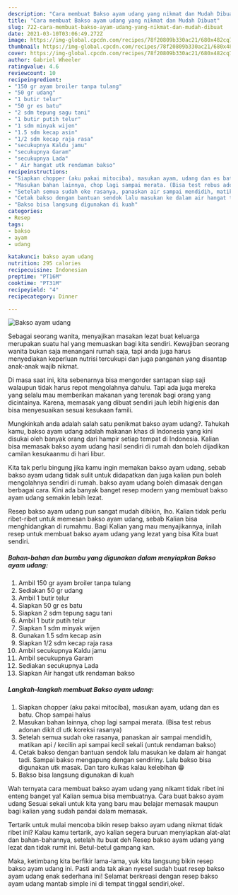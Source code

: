 ```yaml
---
description: "Cara membuat Bakso ayam udang yang nikmat dan Mudah Dibuat"
title: "Cara membuat Bakso ayam udang yang nikmat dan Mudah Dibuat"
slug: 722-cara-membuat-bakso-ayam-udang-yang-nikmat-dan-mudah-dibuat
date: 2021-03-10T03:06:49.272Z
image: https://img-global.cpcdn.com/recipes/78f20809b330ac21/680x482cq70/bakso-ayam-udang-foto-resep-utama.jpg
thumbnail: https://img-global.cpcdn.com/recipes/78f20809b330ac21/680x482cq70/bakso-ayam-udang-foto-resep-utama.jpg
cover: https://img-global.cpcdn.com/recipes/78f20809b330ac21/680x482cq70/bakso-ayam-udang-foto-resep-utama.jpg
author: Gabriel Wheeler
ratingvalue: 4.6
reviewcount: 10
recipeingredient:
- "150 gr ayam broiler tanpa tulang"
- "50 gr udang"
- "1 butir telur"
- "50 gr es batu"
- "2 sdm tepung sagu tani"
- "1 butir putih telur"
- "1 sdm minyak wijen"
- "1.5 sdm kecap asin"
- "1/2 sdm kecap raja rasa"
- "secukupnya Kaldu jamu"
- "secukupnya Garam"
- "secukupnya Lada"
- " Air hangat utk rendaman bakso"
recipeinstructions:
- "Siapkan chopper (aku pakai mitociba), masukan ayam, udang dan es batu. Chop sampai halus"
- "Masukan bahan lainnya, chop lagi sampai merata. (Bisa test rebus adonan dikit dl utk koreksi rasanya)"
- "Setelah semua sudah oke rasanya, panaskan air sampai mendidih, matikan api / kecilin api sampai kecil sekali (untuk rendaman bakso)"
- "Cetak bakso dengan bantuan sendok lalu masukan ke dalam air hangat tadi. Sampai bakso mengapung dengan sendiriny. Lalu bakso bisa digunakan utk masak. Dan taro kulkas kalau kelebihan 😁"
- "Bakso bisa langsung digunakan di kuah"
categories:
- Resep
tags:
- bakso
- ayam
- udang

katakunci: bakso ayam udang 
nutrition: 295 calories
recipecuisine: Indonesian
preptime: "PT16M"
cooktime: "PT31M"
recipeyield: "4"
recipecategory: Dinner

---
```



![Bakso ayam udang](https://img-global.cpcdn.com/recipes/78f20809b330ac21/680x482cq70/bakso-ayam-udang-foto-resep-utama.jpg)

Sebagai seorang wanita, menyajikan masakan lezat buat keluarga merupakan suatu hal yang memuaskan bagi kita sendiri. Kewajiban seorang  wanita bukan saja menangani rumah saja, tapi anda juga harus menyediakan keperluan nutrisi tercukupi dan juga panganan yang disantap anak-anak wajib nikmat.

Di masa  saat ini, kita sebenarnya bisa mengorder santapan siap saji walaupun tidak harus repot mengolahnya dahulu. Tapi ada juga mereka yang selalu mau memberikan makanan yang terenak bagi orang yang dicintainya. Karena, memasak yang dibuat sendiri jauh lebih higienis dan bisa menyesuaikan sesuai kesukaan famili. 



Mungkinkah anda adalah salah satu penikmat bakso ayam udang?. Tahukah kamu, bakso ayam udang adalah makanan khas di Indonesia yang kini disukai oleh banyak orang dari hampir setiap tempat di Indonesia. Kalian bisa memasak bakso ayam udang hasil sendiri di rumah dan boleh dijadikan camilan kesukaanmu di hari libur.

Kita tak perlu bingung jika kamu ingin memakan bakso ayam udang, sebab bakso ayam udang tidak sulit untuk didapatkan dan juga kalian pun boleh mengolahnya sendiri di rumah. bakso ayam udang boleh dimasak dengan berbagai cara. Kini ada banyak banget resep modern yang membuat bakso ayam udang semakin lebih lezat.

Resep bakso ayam udang pun sangat mudah dibikin, lho. Kalian tidak perlu ribet-ribet untuk memesan bakso ayam udang, sebab Kalian bisa menghidangkan di rumahmu. Bagi Kalian yang mau menyajikannya, inilah resep untuk membuat bakso ayam udang yang lezat yang bisa Kita buat sendiri.

<!--inarticleads1-->

##### Bahan-bahan dan bumbu yang digunakan dalam menyiapkan Bakso ayam udang:

1. Ambil 150 gr ayam broiler tanpa tulang
1. Sediakan 50 gr udang
1. Ambil 1 butir telur
1. Siapkan 50 gr es batu
1. Siapkan 2 sdm tepung sagu tani
1. Ambil 1 butir putih telur
1. Siapkan 1 sdm minyak wijen
1. Gunakan 1.5 sdm kecap asin
1. Siapkan 1/2 sdm kecap raja rasa
1. Ambil secukupnya Kaldu jamu
1. Ambil secukupnya Garam
1. Sediakan secukupnya Lada
1. Siapkan  Air hangat utk rendaman bakso




<!--inarticleads2-->

##### Langkah-langkah membuat Bakso ayam udang:

1. Siapkan chopper (aku pakai mitociba), masukan ayam, udang dan es batu. Chop sampai halus
1. Masukan bahan lainnya, chop lagi sampai merata. (Bisa test rebus adonan dikit dl utk koreksi rasanya)
1. Setelah semua sudah oke rasanya, panaskan air sampai mendidih, matikan api / kecilin api sampai kecil sekali (untuk rendaman bakso)
1. Cetak bakso dengan bantuan sendok lalu masukan ke dalam air hangat tadi. Sampai bakso mengapung dengan sendiriny. Lalu bakso bisa digunakan utk masak. Dan taro kulkas kalau kelebihan 😁
1. Bakso bisa langsung digunakan di kuah




Wah ternyata cara membuat bakso ayam udang yang nikamt tidak ribet ini enteng banget ya! Kalian semua bisa membuatnya. Cara buat bakso ayam udang Sesuai sekali untuk kita yang baru mau belajar memasak maupun bagi kalian yang sudah pandai dalam memasak.

Tertarik untuk mulai mencoba bikin resep bakso ayam udang nikmat tidak ribet ini? Kalau kamu tertarik, ayo kalian segera buruan menyiapkan alat-alat dan bahan-bahannya, setelah itu buat deh Resep bakso ayam udang yang lezat dan tidak rumit ini. Betul-betul gampang kan. 

Maka, ketimbang kita berfikir lama-lama, yuk kita langsung bikin resep bakso ayam udang ini. Pasti anda tak akan nyesel sudah buat resep bakso ayam udang enak sederhana ini! Selamat berkreasi dengan resep bakso ayam udang mantab simple ini di tempat tinggal sendiri,oke!.

